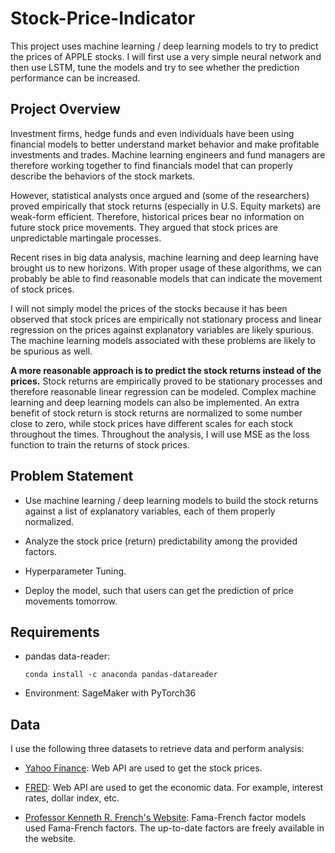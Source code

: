 # Stock-Price-Indicator

This project uses machine learning / deep learning models to try to predict the prices of APPLE stocks. I will first use a very simple neural network and then use LSTM, tune the models and try to see whether the prediction performance can be increased.

## Project Overview

Investment firms, hedge funds and even individuals have been using financial models to better understand market behavior and make profitable investments and trades. Machine learning engineers and fund managers are therefore working together to find financials model that can properly describe the behaviors of the stock markets.

However, statistical analysts once argued and (some of the researchers) proved empirically that stock returns (especially in U.S. Equity markets) are weak-form efficient. Therefore, historical prices bear no information on future stock price movements. They argued that stock prices are unpredictable martingale processes. 

Recent rises in big data analysis, machine learning and deep learning have brought us to new horizons. With proper usage of these algorithms, we can probably be able to find reasonable models that can indicate the movement of stock prices.

I will not simply model the prices of the stocks because it has been observed that stock prices are empirically not stationary process and linear regression on the prices against explanatory variables are likely spurious. The machine learning models associated with these problems are likely to be spurious as well.

**A more reasonable approach is to predict the stock returns instead of the prices.** Stock returns are empirically proved to be stationary processes and therefore reasonable linear regression can be modeled. Complex machine learning and deep learning models can also be implemented. An extra benefit of stock return is stock returns are normalized to some number close to zero, while stock prices have different scales for each stock throughout the times. Throughout the analysis, I will use MSE as the loss function to train the returns of stock prices.

## Problem Statement

* Use machine learning / deep learning models to build the stock returns against a list of explanatory variables, each of them properly normalized.

* Analyze the stock price (return) predictability among the provided factors.

* Hyperparameter Tuning.

* Deploy the model, such that users can get the prediction of price movements tomorrow.

## Requirements

* pandas data-reader:

  `conda install -c anaconda pandas-datareader`
  
* Environment: SageMaker with PyTorch36

## Data

I use the following three datasets to retrieve data and perform analysis:

*	[Yahoo Finance](https://finance.yahoo.com/): Web API are used to get the stock prices.

*	[FRED](https://fred.stlouisfed.org/): Web API are used to get the economic data. For example, interest rates, dollar index, etc.

*	[Professor Kenneth R. French's Website](http://mba.tuck.dartmouth.edu/pages/faculty/ken.french/): Fama-French factor models used Fama-French factors. The up-to-date factors are freely available in the website.

